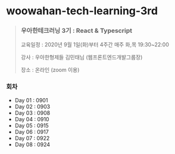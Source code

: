 # woowahan-tech-learning-3rd

   

   

> ### 우아한테크러닝 3기 : React &amp; Typescript
>
> 교육일정 : 2020년 9월 1일(화)부터 4주간 매주 화,목 19:30~22:00
>
> 강사 : 우아한형제들 김민태님 (웹프론트엔드개발그룹장)
>
> 장소 : 온라인 (zoom 이용)
   

   

   

### 회차


- Day 01 : 0901
- Day 02 : 0903
- Day 03 : 0908
- Day 04 : 0910
- Day 05 : 0915
- Day 06 : 0917
- Day 07 : 0922
- Day 08 : 0924

